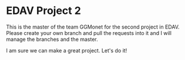 # EDAV Project 2

This is the master of the team GGMonet for the second project in EDAV. Please create your own branch and pull the requests into it and I will manage the branches and the master.

I am sure we can make a great project. Let's do it!
